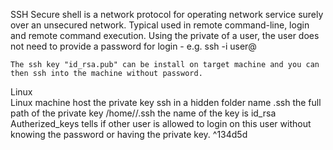 SSH
	Secure shell  is a network protocol for operating network service surely over an unsecured network. Typical used in remote command-line, login and remote command execution. 
	Using the private of a user, the user does not need to provide a password for login 
	- e.g. ssh -i <private key> user@<server-ip> 

	The ssh key "id_rsa.pub" can be install on target machine and you can then ssh into the machine without password.
	
Linux	
	Linux machine host the private key ssh  in a hidden folder name .ssh the full path of the private key /home/<user>/.ssh the name of the key is id_rsa 
	Autherized_keys tells if other user is allowed to login on this user without knowing the password or having the private key.  ^134d5d